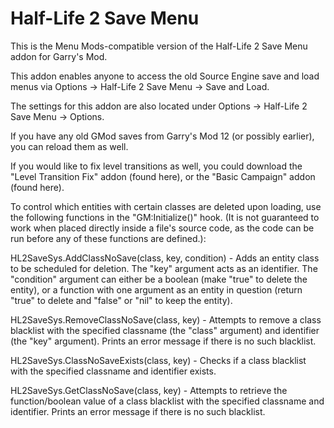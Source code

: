 # Half-Life 2 Save Menu

This is the Menu Mods-compatible version of the Half-Life 2 Save Menu addon for Garry's Mod.

This addon enables anyone to access the old Source Engine save and load menus via Options -> Half-Life 2 Save Menu -> Save and Load.

The settings for this addon are also located under Options -> Half-Life 2 Save Menu -> Options.

If you have any old GMod saves from Garry's Mod 12 (or possibly earlier), you can reload them as well.

If you would like to fix level transitions as well, you could download the "Level Transition Fix" addon (found here), or the "Basic Campaign" addon (found here).



To control which entities with certain classes are deleted upon loading, use the following functions in the "GM:Initialize()" hook. (It is not guaranteed to work when placed directly inside a file's source code, as the code can be run before any of these functions are defined.):


HL2SaveSys.AddClassNoSave(class, key, condition) - Adds an entity class to be scheduled for deletion. The "key" argument acts as an identifier. The "condition" argument can either be a boolean (make "true" to delete the entity), or a function with one argument as an entity in question (return "true" to delete and "false" or "nil" to keep the entity).

HL2SaveSys.RemoveClassNoSave(class, key) - Attempts to remove a class blacklist with the specified classname (the "class" argument) and identifier (the "key" argument). Prints an error message if there is no such blacklist.

HL2SaveSys.ClassNoSaveExists(class, key) - Checks if a class blacklist with the specified classname and identifier exists.

HL2SaveSys.GetClassNoSave(class, key) - Attempts to retrieve the function/boolean value of a class blacklist with the specified classname and identifier. Prints an error message if there is no such blacklist.
